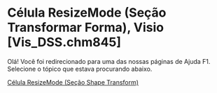 
# Célula ResizeMode (Seção Transformar Forma), Visio [Vis_DSS.chm845]

Olá! Você foi redirecionado para uma das nossas páginas de Ajuda F1. Selecione o tópico que estava procurando abaixo.

[Célula ResizeMode (Seção Shape Transform)](http://msdn.microsoft.com/library/49816e46-fa83-3ee4-1451-9c85fbd0f519%28Office.15%29.aspx)
